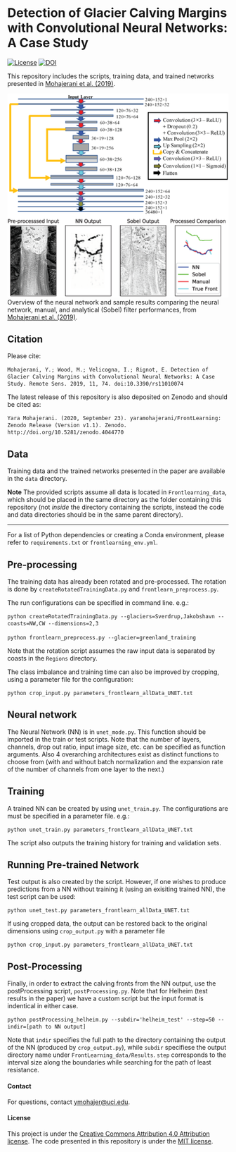 Detection of Glacier Calving Margins with Convolutional Neural Networks: A Case Study
====================

[![License](https://img.shields.io/badge/license-MIT-green.svg)](https://github.com/yaramohajerani/FrontLearning/blob/master/LICENSE)
[![DOI](https://zenodo.org/badge/128992682.svg)](https://zenodo.org/badge/latestdoi/128992682)

This repository includes the scripts, training data, and trained networks presented in [Mohajerani et al. (2019)](https://doi.org/10.3390/rs11010074). 

![](./remotesensing-11-00074-ag.png)
Overview of the neural network and sample results comparing the neural network, manual, and analytical (Sobel) filter performances, from [Mohajerani et al. (2019)](https://doi.org/10.3390/rs11010074).


## Citation
Please cite:
```
Mohajerani, Y.; Wood, M.; Velicogna, I.; Rignot, E. Detection of Glacier Calving Margins with Convolutional Neural Networks: A Case Study. Remote Sens. 2019, 11, 74. doi:10.3390/rs11010074
```

The latest release of this repository is also deposited on Zenodo and should be cited as:
```
Yara Mohajerani. (2020, September 23). yaramohajerani/FrontLearning: Zenodo Release (Version v1.1). Zenodo. http://doi.org/10.5281/zenodo.4044770
```

## Data
Training data and the trained networks presented in the paper are available in the `data` directory.

**Note** The provided scripts assume all data is located in ```Frontlearning_data```, which should be placed in the same directory as the folder containing this repository (not *inside* the directory containing the scripts, instead the code and data directories should be in the same parent directory).

---
For a list of Python dependencies or creating a Conda environment, please refer to `requirements.txt` or `frontlearning_env.yml`.

## Pre-processing
The training data has already been rotated and pre-processed. The rotation is done by 
`createRotatedTrainingData.py`
and
`frontlearn_preprocess.py`.

The run configurations can be specified in command line. e.g.:
```
python createRotatedTrainingData.py --glaciers=Sverdrup,Jakobshavn --coasts=NW,CW --dimensions=2,3

python frontlearn_preprocess.py --glacier=greenland_training
```
Note that the rotation script assumes the raw input data is separated by coasts in the ```Regions``` directory.

The class imbalance and training time can also be improved by cropping, using a parameter file for the configuration:
```
python crop_input.py parameters_frontlearn_allData_UNET.txt
```

## Neural network
The Neural Network (NN) is in ```unet_mode.py```. This function should be imported in the train or test scripts. Note that the number of layers, channels, drop out ratio, input image size, etc. can be specified as function arguments. Also 4 overarching architectures exist as distinct functions to choose from (with and without batch normalization and the expansion rate of the number of channels from one layer to the next.)

## Training
A trained NN can be created by using `unet_train.py`. The configurations are must be specified in a parameter file. e.g.:
```
python unet_train.py parameters_frontlearn_allData_UNET.txt
``` 
The script also outputs the training history for training and validation sets.

## Running Pre-trained Network 
Test output is also created by the script. However, if one wishes to produce predictions from a NN without training it (using an exisiting trained NN), the test script can be used:
```
python unet_test.py parameters_frontlearn_allData_UNET.txt
``` 
If using cropped data, the output can be restored back to the original dimensions using `crop_output.py` with a parameter file
```
python crop_input.py parameters_frontlearn_allData_UNET.txt
```

## Post-Processing
Finally, in order to extract the calving fronts from the NN output, use the postProcessing script, ```postProcessing.py```.
Note that for Helheim (test results in the paper) we have a custom script but the input format is indentical in either case.
```
python postProcessing_helheim.py --subdir='helheim_test' --step=50 --indir=[path to NN output]
```
Note that ```indir``` specifies the full path to the directory containing the output of the NN (produced by ```crop_output.py```), while ```subdir``` specifiese the output directory name under 
```FrontLearning_data/Results```. ```step``` corresponds to the interval size along the boundaries while searching for the path of least resistance.

#### Contact
For questions, contact [ymohajer@uci.edu](mailto:ymohajer@uci.edu).

#### License
This project is under the [Creative Commons Attribution 4.0 Attribution license](https://creativecommons.org/licenses/by/4.0/). The code presented in this repository is under the [MIT license](LICENSE).
